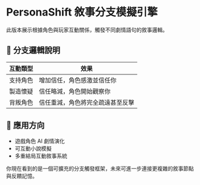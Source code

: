 
# PersonaShift 敘事分支模擬引擎

此版本展示根據角色與玩家互動關係，觸發不同劇情語句的敘事邏輯。

## 📜 分支邏輯說明

| 互動類型 | 效果 |
|----------|------|
| 支持角色 | 增加信任，角色感激並信任你 |
| 製造懷疑 | 信任略減，角色開始觀察你 |
| 背叛角色 | 信任重減，角色將完全疏遠甚至反擊 |

## 🔮 應用方向

- 遊戲角色 AI 劇情演化
- 可互動小說模擬
- 多重結局互動敘事系統

你現在看到的是一個可擴充的分支觸發框架，未來可進一步連接更複雜的敘事節點與反饋記憶。
